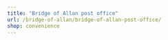 ```yaml
---
title: "Bridge of Allan post office"
url: /bridge-of-allan/bridge-of-allan-post-office/
shop: convenience
---
```

